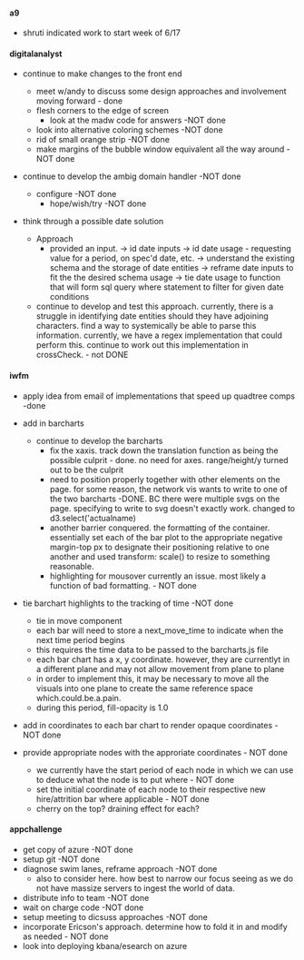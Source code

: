 #### a9

- shruti indicated work to start week of 6/17

#### digitalanalyst

- continue to make changes to the front end
    - meet w/andy to discuss some design approaches and involvement moving forward - done
    - flesh corners to the edge of screen   
        - look at the madw code for answers -NOT done
    - look into alternative coloring schemes -NOT done
    - rid of small orange strip -NOT done
    - make margins of the bubble window equivalent all the way around -NOT done

- continue to develop the ambig domain handler -NOT done
    - configure -NOT done
        - hope/wish/try -NOT done
- think through a possible date solution 
    - Approach
        - provided an input. 
            -> id date inputs
            -> id date usage - requesting value for a period, on spec'd date, etc.
            -> understand the existing schema and the storage of date entities
            -> reframe date inputs to fit the the desired schema usage
            -> tie date usage to function that will form sql query where statement to filter for given date conditions
    - continue to develop and test this approach. currently, there is a struggle in identifying date entities should they have adjoining characters. find a way to systemically be able to parse this information. currently, we have a regex implementation that could perform this. continue to work out this implementation in crossCheck. - not DONE


#### iwfm

- apply idea from email of implementations that speed up quadtree comps -done
- add in barcharts
    - continue to develop the barcharts
        - fix the xaxis. track down the translation function as being the possible culprit - done. no need for axes. range/height/y turned out to be the culprit
        - need to position properly together with other elements on the page. for some reason, the network vis wants to write to one of the two barcharts -DONE. BC there were multiple svgs on the page. specifying to write to svg doesn't exactly work. changed to d3.select('actualname)
        - another barrier conquered. the formatting of the container. essentially set each of the bar plot to the appropriate negative margin-top px to designate their positioning relative to one another and used transform: scale() to resize to something reasonable.
        - highlighting for mousover currently an issue. most likely a function of bad formatting. - NOT done
- tie barchart highlights to the tracking of time -NOT done
    - tie in move component
    - each bar will need to store a next_move_time to indicate when the next time period begins
    - this requires the time data to be passed to the barcharts.js file
    - each bar chart has a x, y coordinate. however, they are currentlyt in a different plane and may not allow movement from plane to plane
    - in order to implement this, it may be necessary to move all the visuals into one plane to create the same reference space which.could.be.a.pain.
    - during this period, fill-opacity is 1.0

- add in coordinates to each bar chart to render opaque coordinates - NOT done
- provide appropriate nodes with the approriate coordinates - NOT done
    - we currently have the start period of each node in which we can use to deduce what the node is to put where - NOT done
    - set the initial coordinate of each node to their respective new hire/attrition bar where applicable - NOT done
    - cherry on the top? draining effect for each?

#### appchallenge

- get copy of azure -NOT done
- setup git -NOT done
- diagnose swim lanes, reframe approach -NOT done
    - also to consider here. how best to narrow our focus seeing as we do not have massize servers to ingest the world of data.
- distribute info to team -NOT done
- wait on charge code -NOT done
- setup meeting to dicsuss approaches -NOT done
- incorporate Ericson's approach. determine how to fold it in and modify as needed - NOT done
- look into deploying kbana/esearch on azure